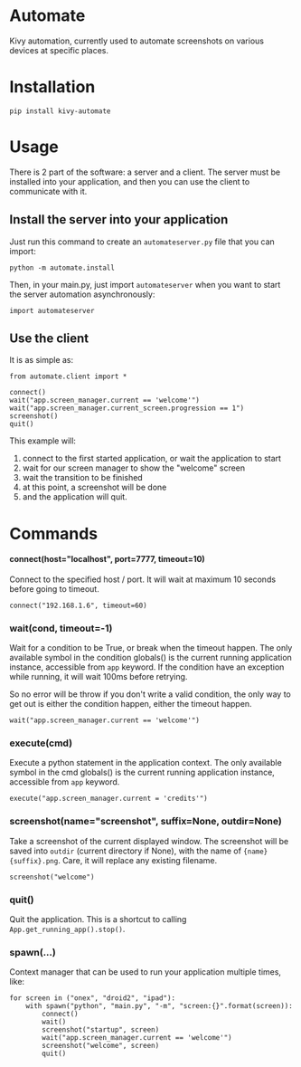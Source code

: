 # Automate

Kivy automation, currently used to automate screenshots on various devices at
specific places.

# Installation

    pip install kivy-automate

# Usage

There is 2 part of the software: a server and a client. The server must be
installed into your application, and then you can use the client to communicate
with it.
## Install the server into your application

Just run this command to create an `automateserver.py` file that you can import:

    python -m automate.install

Then, in your main.py, just import `automateserver` when you want to start the
server automation asynchronously:

    import automateserver

## Use the client

It is as simple as:

    from automate.client import *

    connect()
    wait("app.screen_manager.current == 'welcome'")
    wait("app.screen_manager.current_screen.progression == 1")
    screenshot()
    quit()

This example will:

1. connect to the first started application, or wait the application to start
2. wait for our screen manager to show the "welcome" screen
3. wait the transition to be finished
4. at this point, a screenshot will be done
5. and the application will quit.

# Commands

#### connect(host="localhost", port=7777, timeout=10)

Connect to the specified host / port. It will wait at maximum 10 seconds before
going to timeout.

    connect("192.168.1.6", timeout=60)

### wait(cond, timeout=-1)

Wait for a condition to be True, or break when the timeout happen. The only
available symbol in the condition globals() is the current running application
instance, accessible from `app` keyword. If the condition have an exception
while running, it will  wait 100ms before retrying.

So no error will be throw if you don't write a valid condition, the only way to
get out is either the condition happen, either the timeout happen.

    wait("app.screen_manager.current == 'welcome'")

### execute(cmd)

Execute a python statement in the application context. The only available symbol
in the cmd globals() is the current running application instance, accessible
from `app` keyword.

    execute("app.screen_manager.current = 'credits'")

### screenshot(name="screenshot", suffix=None, outdir=None)

Take a screenshot of the current displayed window. The screenshot will be saved into `outdir` (current directory if None), with the name of `{name}{suffix}.png`.
Care, it will replace any existing filename.

    screenshot("welcome")

### quit()

Quit the application. This is a shortcut to calling
`App.get_running_app().stop()`.

### spawn(...)

Context manager that can be used to run your application multiple times, like:

    for screen in ("onex", "droid2", "ipad"):
        with spawn("python", "main.py", "-m", "screen:{}".format(screen)):
            connect()
            wait()
            screenshot("startup", screen)
            wait("app.screen_manager.current == 'welcome'")
            screenshot("welcome", screen)
            quit()
